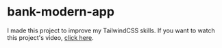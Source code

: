 # bank-modern-app
I made this project to improve my TailwindCSS skills. If you  want to watch this project's video, [click here](https://www.youtube.com/watch?v=_oO4Qi5aVZs&t=6929s).
